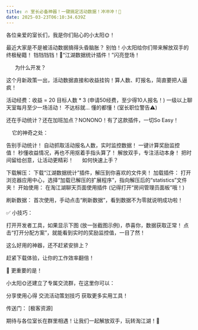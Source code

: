 ```yaml
---
title: 🔥 室长必备神器！一键搞定活动数据！冲冲冲！🚀
date: 2025-03-23T06:10:34.639Z
---
```


各位亲爱的室长们，我是你们贴心的小太阳🌞！

最近大家是不是被活动数据搞得头昏脑胀？
别怕！小太阳给你们带来解放双手的终极秘籍！
铛铛铛铛！🎉“江湖数据统计插件！”闪亮登场！




      为什么开发？


这个月新政策一出，活动数据直接和收益挂钩！算人数、盯报名，简直要把人逼疯！

活动经费：收益 = 20 目标人数 * 3 (申请50经费，至少得10人报名！)
一级以上聊天室每月至少一场活动！
不达标就... 懂的都懂！(室长职位警告⚠️)

还在手动统计？还在加班加点？NONONO！有了这款插件，一切So Easy！

    它的神奇之处：

告别手动统计！ 自动抓取活动报名人数，实时监控数据！
一键计算奖励监控值！ 秒懂收益情况，再也不用抠着手指头算了！
解放双手，专注活动本身！ 把时间留给创意，让活动更精彩！     
如何快速上手？

下载解压： 下载“江湖数据统计”插件，解压到你喜欢的文件夹！
加载插件： 打开浏览器应用中心，选择“加载已解压的扩展程序”，指向解压后的“statistics”文件夹！
开始使用： 在淘江湖聊天页面使用插件 (记得打开“房间管理员面板”哦！)


刷新数据： 首次使用，手动点击“刷新数据”，看到数据不为零就说明成功啦！



✅ 小技巧：

打开开发者工具，如果显示下图 (放一张截图示例)，恭喜你，数据获取正常！
点击“打开分配方案”，就能看到实时的奖励监控值，一目了然！



这么好用的神器，还不赶紧安排上？

赶紧下载体验，让你的工作效率翻倍！

🎁 更重要的是！

小太阳🌞还建立了专属交流群，在这里你可以：

分享使用心得
交流活动策划技巧
获取更多实用工具！

传送门： [极客资源]

期待与各位室长在群里相遇！让我们一起解放双手，玩转淘江湖！🚀